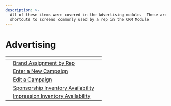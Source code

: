 ```yaml
---
description: >-
  All of these items were covered in the Advertising module.  These are simply
  shortcuts to screens commonly used by a rep in the CRM Module
---
```


# Advertising

<table data-view="cards"><thead><tr><th></th><th></th><th></th></tr></thead><tbody><tr><td></td><td><a href="../advertising/customers/brands/brand-reports.md#brand-assignment-by-rep">Brand Assignment by Rep</a></td><td></td></tr><tr><td></td><td><a href="../advertising/campaigns/creating-campaigns/">Enter a New Campaign</a></td><td></td></tr><tr><td></td><td><a href="../advertising/campaigns/creating-campaigns/#_toc531451673">Edit a Campaign</a></td><td></td></tr><tr><td></td><td><a href="../advertising/campaigns/inventory-checking.md#sponsorship-inventory-availability">Sponsorship Inventory Availability</a></td><td></td></tr><tr><td></td><td><a href="../advertising/campaigns/inventory-checking.md#impression-inventory-availability">Impression Inventory Availability</a></td><td></td></tr></tbody></table>
